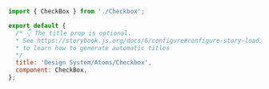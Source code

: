 ```js filename="Checkbox.stories.js|jsx|ts|tsx" renderer="common" language="js"
import { CheckBox } from './Checkbox';

export default {
  /* 👇 The title prop is optional.
  * See https://storybook.js.org/docs/6/configure#configure-story-loading
  * to learn how to generate automatic titles
  */
  title: 'Design System/Atoms/Checkbox',
  component: CheckBox,
};
```
